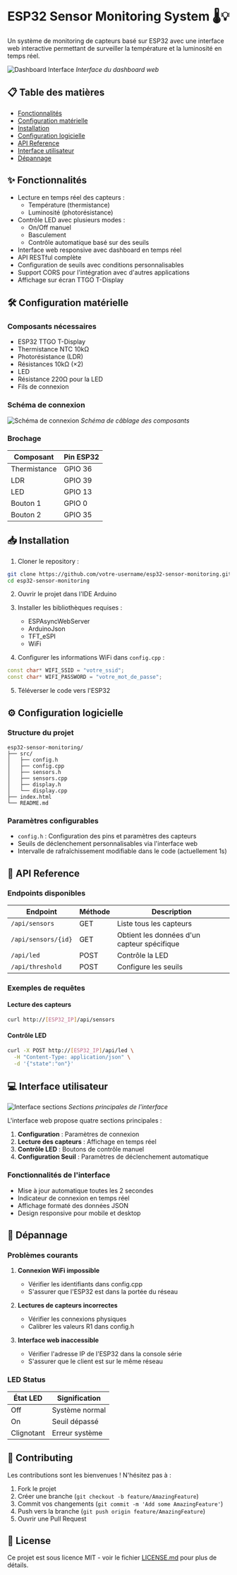 # ESP32 Sensor Monitoring System 🌡️💡

Un système de monitoring de capteurs basé sur ESP32 avec une interface web interactive permettant de surveiller la température et la luminosité en temps réel.

![Dashboard Interface](/api/placeholder/800/400)
*Interface du dashboard web*

## 📋 Table des matières

- [Fonctionnalités](#fonctionnalités)
- [Configuration matérielle](#configuration-matérielle)
- [Installation](#installation)
- [Configuration logicielle](#configuration-logicielle)
- [API Reference](#api-reference)
- [Interface utilisateur](#interface-utilisateur)
- [Dépannage](#dépannage)

## ✨ Fonctionnalités

- Lecture en temps réel des capteurs :
  - Température (thermistance)
  - Luminosité (photorésistance)
- Contrôle LED avec plusieurs modes :
  - On/Off manuel
  - Basculement
  - Contrôle automatique basé sur des seuils
- Interface web responsive avec dashboard en temps réel
- API RESTful complète
- Configuration de seuils avec conditions personnalisables
- Support CORS pour l'intégration avec d'autres applications
- Affichage sur écran TTGO T-Display

## 🛠️ Configuration matérielle

### Composants nécessaires

- ESP32 TTGO T-Display
- Thermistance NTC 10kΩ
- Photorésistance (LDR)
- Résistances 10kΩ (×2)
- LED
- Résistance 220Ω pour la LED
- Fils de connexion

### Schéma de connexion

![Schéma de connexion](images/iot.jpeg)
*Schéma de câblage des composants*

### Brochage

| Composant    | Pin ESP32 |
|--------------|-----------|
| Thermistance | GPIO 36  |
| LDR         | GPIO 39  |
| LED         | GPIO 13  |
| Bouton 1    | GPIO 0   |
| Bouton 2    | GPIO 35  |

## 📥 Installation

1. Cloner le repository :
```bash
git clone https://github.com/votre-username/esp32-sensor-monitoring.git
cd esp32-sensor-monitoring
```

2. Ouvrir le projet dans l'IDE Arduino

3. Installer les bibliothèques requises :
   - ESPAsyncWebServer
   - ArduinoJson
   - TFT_eSPI
   - WiFi

4. Configurer les informations WiFi dans `config.cpp` :
```cpp
const char* WIFI_SSID = "votre_ssid";
const char* WIFI_PASSWORD = "votre_mot_de_passe";
```

5. Téléverser le code vers l'ESP32

## ⚙️ Configuration logicielle

### Structure du projet

```
esp32-sensor-monitoring/
├── src/
│   ├── config.h
│   ├── config.cpp
│   ├── sensors.h
│   ├── sensors.cpp
│   ├── display.h
│   └── display.cpp
├── index.html
└── README.md
```

### Paramètres configurables

- `config.h` : Configuration des pins et paramètres des capteurs
- Seuils de déclenchement personnalisables via l'interface web
- Intervalle de rafraîchissement modifiable dans le code (actuellement 1s)

## 📡 API Reference

### Endpoints disponibles

| Endpoint | Méthode | Description |
|----------|---------|-------------|
| `/api/sensors` | GET | Liste tous les capteurs |
| `/api/sensors/{id}` | GET | Obtient les données d'un capteur spécifique |
| `/api/led` | POST | Contrôle la LED |
| `/api/threshold` | POST | Configure les seuils |

### Exemples de requêtes

#### Lecture des capteurs
```bash
curl http://[ESP32_IP]/api/sensors
```

#### Contrôle LED
```bash
curl -X POST http://[ESP32_IP]/api/led \
  -H "Content-Type: application/json" \
  -d '{"state":"on"}'
```

## 💻 Interface utilisateur

![Interface sections](images/Interface.png)
*Sections principales de l'interface*

L'interface web propose quatre sections principales :
1. **Configuration** : Paramètres de connexion
2. **Lecture des capteurs** : Affichage en temps réel
3. **Contrôle LED** : Boutons de contrôle manuel
4. **Configuration Seuil** : Paramètres de déclenchement automatique

### Fonctionnalités de l'interface

- Mise à jour automatique toutes les 2 secondes
- Indicateur de connexion en temps réel
- Affichage formaté des données JSON
- Design responsive pour mobile et desktop

## 🔧 Dépannage

### Problèmes courants

1. **Connexion WiFi impossible**
   - Vérifier les identifiants dans config.cpp
   - S'assurer que l'ESP32 est dans la portée du réseau

2. **Lectures de capteurs incorrectes**
   - Vérifier les connexions physiques
   - Calibrer les valeurs R1 dans config.h

3. **Interface web inaccessible**
   - Vérifier l'adresse IP de l'ESP32 dans la console série
   - S'assurer que le client est sur le même réseau

### LED Status

| État LED | Signification |
|----------|---------------|
| Off | Système normal |
| On | Seuil dépassé |
| Clignotant | Erreur système |

## 📝 Contributing

Les contributions sont les bienvenues ! N'hésitez pas à :
1. Fork le projet
2. Créer une branche (`git checkout -b feature/AmazingFeature`)
3. Commit vos changements (`git commit -m 'Add some AmazingFeature'`)
4. Push vers la branche (`git push origin feature/AmazingFeature`)
5. Ouvrir une Pull Request

## 📄 License

Ce projet est sous licence MIT - voir le fichier [LICENSE.md](LICENSE.md) pour plus de détails.
